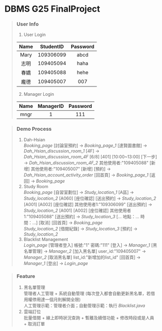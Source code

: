 # DBMS G25 FinalProject

>### User Info
>1. User Login
>
>|Name | StudentID | Password|
>|:---:|:---------:|:-------:|
>|Mary | 109306099 | abcd |
>|志明 | 109405094 | haha |
>|春嬌 | 109405088 | hehe |
>|龐德 | 109405007 | 007 |
>
>2. Manager Login
>
>|Name | ManagerID | Password|
>|:---:|:---------:|:-------:|
>|mngr | 1 | 111 |

>### Demo Process
>1. Dah-Hsian <br>
>*Booking_page* [討論室預約] → *Booking_page_1* [達賢圖書館] → *Dah_Hsian_discussion_room_1* [4F] → *Dah_Hsian_discussion_room_4F* [6/8] [401] [10:00\~13:00] [下一步] → *Dah_Hsian_discussion_room_4F_2* 其他使用者:"109405088" [新增] 其他使用者:"109405007" [新增] [預約] → *Dah_Hsian_account_activity_order* [回首頁] → *Booking_page_1* [返回]  → *Booking_page*
>2. Study Room <br>
>*Booking_page* [自習室劃位] → *Study_location_1* [A區] → *Study_location_2* [A060] [座位確認] [送出預約] → *Study_location_2* [A001] [A002] [座位確認] 其他使用者1:"109306099" [送出預約] → *Study_location_2* [A001] [A002] [座位確認] 其他使用者1:"109405088" [送出預約] → *Study_location_3* [... 地點：... 時間：...] [取消] [回首頁] → *Booking_page* <br>
>*Study_location_2* [借閱紀錄] → *Study_location_3* [預約] → *Study_location_2*
>3. Blacklist Management <br>
>*Login_page* [管理者登入] 帳號:"1" 密碼:"111" [登入] → *Manager_1* [黑名單管理] → *Manager_2* [加入黑名單] user_id:"109405007" → *Manager_2* [取消黑名單] list_id:"新增加的list_id" [回首頁] →  *Manager_1* [登出] → *Login_page*

>### Feature
>1. 黑名單管理 <br>
>管理者人工管理 + 系統自動管理 (每次登入都會自動更新黑名單，若借用權停用達一個月則解開全限) <br>
>人工管理示範：管理者介面；自動管理示範：執行 *Blacklist.java*
>2. 雲端訂位 <br>
>批量借閱 + 線上即時狀況查詢 + 暫離及續借功能 + 修改時段或是人員 + 取消訂單
